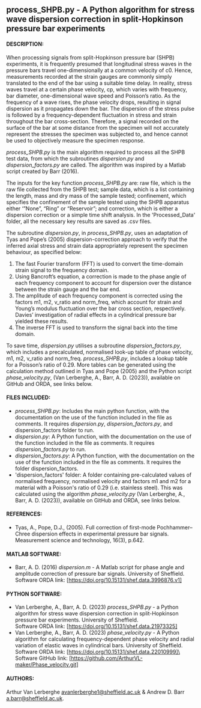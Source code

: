 ## process_SHPB.py - A Python algorithm for stress wave dispersion correction in split-Hopkinson pressure bar experiments

#### DESCRIPTION:
When processing signals from split-Hopkinson pressure bar (SHPB) experiments, it is frequently presumed that longitudinal stress waves in the pressure bars travel one-dimensionally at a common velocity of c0. Hence, measurements recorded at the strain gauges are commonly simply translated to the end of the bar using a suitable time delay. In reality, stress waves travel at a certain phase velocity, cp, which varies with frequency, bar diameter, one-dimensional wave speed and Poisson’s ratio. As the frequency of a wave rises, the phase velocity drops, resulting in signal dispersion as it propagates down the bar. The dispersion of the stress pulse is followed by a frequency-dependent fluctuation in stress and strain throughout the bar cross-section. Therefore, a signal recorded on the surface of the bar at some distance from the specimen will not accurately represent the stresses the specimen was subjected to, and hence cannot be used to objectively measure the specimen response.

*process_SHPB.py* is the main algorithm required to process all the SHPB test data, from which the subroutines *dispersion.py* and *dispersion_factors.py* are called. The algorithm was inspired by a Matlab script created by Barr (2016).

The inputs for the key function *process_SHPB.py* are: raw file, which is the raw file collected from the SHPB test; sample data, which is a list containing the length, mass and dry mass of the sample tested; confinement, which specifies the confinement of the sample tested using the SHPB apparatus either ‘”None”, “Ring” or “Reservoir”; and correction, which is either a dispersion correction or a simple time shift analysis. In the 'Processed_Data' folder, all the necessary key results are saved as .csv files.

The subroutine *dispersion.py*, in *process_SHPB.py*, uses an adaptation of Tyas and Pope’s (2005) dispersion-correction approach to verify that the inferred axial stress and strain data appropriately represent the specimen behaviour, as specified below:

1.	The fast Fourier transform (FFT) is used to convert the time-domain strain signal to the frequency domain.
2.	Using Bancroft’s equation, a correction is made to the phase angle of each frequency component to account for dispersion over the distance between the strain gauge and the bar end. 
3.	The amplitude of each frequency component is corrected using the factors m1, m2, v_ratio and norm_freq, which account for strain and Young’s modulus fluctuation over the bar cross section, respectively. Davies’ investigation of radial effects in a cylindrical pressure bar yielded these results.
4.	The inverse FFT is used to transform the signal back into the time domain.

To save time, *dispersion.py* utilises a subroutine *dispersion_factors.py*, which includes a precalculated, normalised look-up table of phase velocity, m1, m2, v_ratio and norm_freq. *process_SHPB.py*, includes a lookup table for a Poisson’s ratio of 0.29. More tables can be generated using the calculation method outlined in Tyas and Pope (2005) and the Python script *phase_velocity.py*, (Van Lerberghe, A., Barr, A. D. (2023)), available on GitHub and ORDA, see links below.

#### FILES INCLUDED:
- *process_SHPB.py*: Includes the main python function, with the documentation on the use of the function included in the file as comments. It requires *dispersion.py*, *dispersion_factors.py*, and dispersion_factors folder to run.
- *dispersion.py*: A Python function, with the documentation on the use of the function included in the file as comments. It requires *dispersion_factors.py* to run.
- *dispersion_factors.py*: A Python function, with the documentation on the use of the function included in the file as comments. It requires the folder dispersion_factors.
- 'dispersion_factors' folder: A folder containing pre-calculated values of normalised frequency, normalised velocity and factors m1 and m2 for a material with a Poisson's ratio of 0.29 (i.e. stainless steel). This was calculated using the algorithm *phase_velocity.py* (Van Lerberghe, A., Barr, A. D. (2023)), available on GitHub and ORDA, see links below.

#### REFERENCES:
- Tyas, A., Pope, D.J., (2005). Full correction of first-mode Pochhammer–Chree dispersion effects in experimental pressure bar signals. Measurement science and technology, 16(3), p.642.

#### MATLAB SOFTWARE:
- Barr, A. D. (2016) *dispersion.m* - A Matlab script for phase angle and amplitude correction of pressure bar signals. University of Sheffield.\
Software ORDA link: [https://doi.org/10.15131/shef.data.3996876.v1]

#### PYTHON SOFTWARE:
- Van Lerberghe, A., Barr, A. D. (2023) *process_SHPB.py* - a Python algorithm for stress wave dispersion correction in split-Hopkinson pressure bar experiments. University of Sheffield.\
Software ORDA link: [https://doi.org/10.15131/shef.data.21973325]
- Van Lerberghe, A., Barr, A. D. (2023) *phase_velocity.py* - A Python algorithm for calculating frequency-dependent phase velocity and radial variation of elastic waves in cylindrical bars. University of Sheffield.\
Software ORDA link: [https://doi.org/10.15131/shef.data.22010999]\
Software GitHub link: [https://github.com/ArthurVL-maker/Phase_velocity.git]

#### AUTHORS:
Arthur Van Lerberghe <avanlerberghe1@sheffield.ac.uk> & Andrew D. Barr <a.barr@sheffield.ac.uk>.
